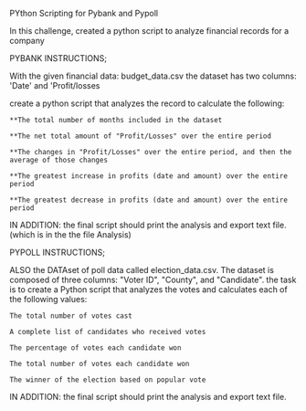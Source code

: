 PYthon Scripting for Pybank and Pypoll

In this challenge, created a python script to analyze financial records for a company


PYBANK INSTRUCTIONS;

With the given financial data: budget_data.csv
the dataset has two columns: 'Date' and 'Profit/losses

create a python script that analyzes the record to calculate the following: 

    **The total number of months included in the dataset

    **The net total amount of "Profit/Losses" over the entire period

    **The changes in "Profit/Losses" over the entire period, and then the average of those changes

    **The greatest increase in profits (date and amount) over the entire period

    **The greatest decrease in profits (date and amount) over the entire period

IN ADDITION: the final script should print the analysis and export text file. (which is in the the file Analysis)

PYPOLL INSTRUCTIONS;

ALSO the DATAset of poll data called election_data.csv. The dataset is composed of three columns: "Voter ID", "County", and "Candidate". the task is to create a Python script that analyzes the votes and calculates each of the following values:


    The total number of votes cast

    A complete list of candidates who received votes

    The percentage of votes each candidate won

    The total number of votes each candidate won

    The winner of the election based on popular vote
    
IN ADDITION: the final script should print the analysis and export text file.
